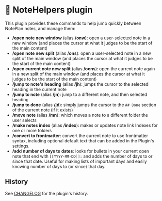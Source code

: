 # 📙 NoteHelpers plugin
This plugin provides these commands to help jump quickly between NotePlan notes, and manage them:
- **/open note new window** (alias **/onw**): open a user-selected note in a new window (and places the cursor at what it judges to be the start of the main content)
- **/open note new split** (alias **/ons**): open a user-selected note in a new split of the main window (and places the cursor at what it judges to be the start of the main content)
- **/open current note new split** (alias **/ocns**): open the current note again in a new split of the main window (and places the cursor at what it judges to be the start of the main content)
- **/jump to note's heading** (alias **/jh**): jumps the cursor to the selected heading in the current note
- **/jump to note** (alias **/jn**): jump to a different note, and then selected heading
- **/jump to done** (alias **/jd**): simply jumps the cursor to the `## Done` section of the current note (if it exists)
- **/move note** (alias **/mn**): which moves a note to a different folder the user selects
- **/make notes index** (alias **/index**): makes or updates note link Indexes for one or more folders
- **/convert to frontmatter**: convert the current note to use frontmatter syntax, including optional default text that can be added in the Plugin's settings.
- **/add number of days to dates**: looks for bullets in your current open note that end with `[[YYYY-MM-DD]]:` and adds the number of days to or since that date. Useful for making lists of important days and easily knowing number of days to (or since) that day.

## History
See [CHANGELOG](CHANGELOG.md) for the plugin's history.
